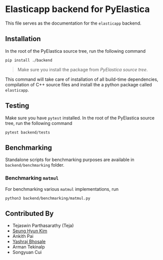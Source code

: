 # Elasticapp backend for PyElastica

This file serves as the documentation for the `elasticapp` backend.

## Installation

In the root of the PyElastica source tree, run the following command

```
pip install ./backend
```

> Make sure you install the package from _PyElastica source tree_.

This command will take care of installation of all build-time dependencies, compilation of C++ source files and install the a python package called `elasticapp`.

## Testing

Make sure you have `pytest` installed. In the root of the PyElastica source tree, run the following command

```
pytest backend/tests
```

## Benchmarking

Standalone scripts for benchmarking purposes are available in `backend/benchmarking` folder.

### Benchmarking `matmul`

For benchmarking various `matmul` implementations, run

```
python3 backend/benchmarking/matmul.py
```

## Contributed By

- Tejaswin Parthasarathy (Teja)
- [Seung Hyun Kim](https://github.com/skim0119)
- Ankith Pai
- [Yashraj Bhosale](https://github.com/bhosale2)
- Arman Tekinalp
- Songyuan Cui
